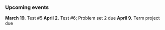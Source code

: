 
### Upcoming events

**March 19.**  Test #5
**April 2.**  Test #6; Problem set 2 due
**April 9.** Term project due
